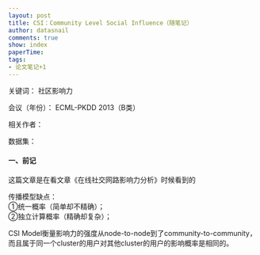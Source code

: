```yaml
---
layout: post
title: CSI：Community Level Social Influence（随笔记）
author: datasnail
comments: true
show: index
paperTime:
tags:
- 论文笔记+1
---
```


关键词： 社区影响力

会议（年份）： ECML-PKDD 2013（B类）

相关作者：

数据集：

#### **一、前记**
这篇文章是在看文章《在线社交网路影响力分析》时候看到的



传播模型缺点：<br>
①统一概率（简单却不精确）；<br>
②独立计算概率（精确却复杂）；

CSI Model衡量影响力的强度从node-to-node到了community-to-community，而且属于同一个cluster的用户对其他cluster的用户的影响概率是相同的。

